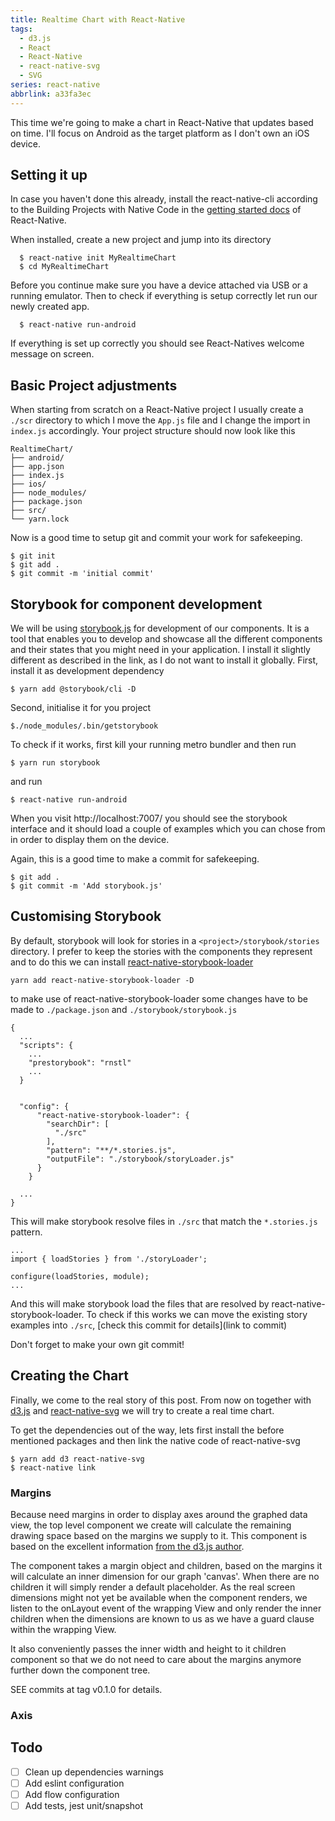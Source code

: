 ```yaml
---
title: Realtime Chart with React-Native
tags:
  - d3.js
  - React
  - React-Native
  - react-native-svg
  - SVG
series: react-native
abbrlink: a33fa3ec
---
```


This time we're going to make a chart in React-Native that updates based on time.
I'll focus on Android as the target platform as I don't own an iOS device.

## Setting it up

In case you haven't done this already, install the react-native-cli according to the Building Projects with Native Code in the [getting started docs](https://facebook.github.io/react-native/docs/getting-started.html) of React-Native.

When installed, create a new project and jump into its directory

```
  $ react-native init MyRealtimeChart
  $ cd MyRealtimeChart
```

Before you continue make sure you have a device attached via USB or a running emulator.
Then to check if everything is setup correctly let run our newly created app.

```
  $ react-native run-android
```

If everything is set up correctly you should see React-Natives welcome message on screen.

## Basic Project adjustments

When starting from scratch on a React-Native project I usually create a `./scr` directory to which I move the `App.js` file and I change the import in `index.js` accordingly. Your project structure should now look like this

```
RealtimeChart/
├── android/
├── app.json
├── index.js
├── ios/
├── node_modules/
├── package.json
├── src/
└── yarn.lock
```

Now is a good time to setup git and commit your work for safekeeping.

```
$ git init
$ git add .
$ git commit -m 'initial commit'
```

## Storybook for component development

We will be using [storybook.js](https://storybook.js.org/) for development of our components.
It is a tool that enables you to develop and showcase all the different components and their states that you might need in your application. I install it slightly different as described in the link, as I do not want to install it globally. First, install it as development dependency

```
$ yarn add @storybook/cli -D
```

Second, initialise it for you project
```
$./node_modules/.bin/getstorybook
```

To check if it works, first kill your running metro bundler and then run
```
$ yarn run storybook
```

and run
```
$ react-native run-android
```

When you visit http://localhost:7007/ you should see the storybook interface and it should load
a couple of examples which you can chose from in order to display them on the device.

Again, this is a good time to make a commit for safekeeping.

```
$ git add .
$ git commit -m 'Add storybook.js'
```

## Customising Storybook

By default, storybook will look for stories in a `<project>/storybook/stories` directory.
I prefer to keep the stories with the components they represent and to do this we can install
[react-native-storybook-loader](https://github.com/elderfo/react-native-storybook-loader)

```
yarn add react-native-storybook-loader -D
```
to make use of react-native-storybook-loader some changes have to be made to
`./package.json` and `./storybook/storybook.js`

```
{
  ...
  "scripts": {
    ...
    "prestorybook": "rnstl"
    ...
  }


  "config": {
      "react-native-storybook-loader": {
        "searchDir": [
          "./src"
        ],
        "pattern": "**/*.stories.js",
        "outputFile": "./storybook/storyLoader.js"
      }
    }

  ...
}
```
This will make storybook resolve files in `./src` that match the `*.stories.js` pattern.

```
...
import { loadStories } from './storyLoader';

configure(loadStories, module);
...
```
And this will make storybook load the files that are resolved by react-native-storybook-loader.
To check if this works we can move the existing story examples into `./src`, [check this commit for details](link to commit)

Don't forget to make your own git commit!

## Creating the Chart

Finally, we come to the real story of this post. From now on together with [d3.js](https://github.com/d3/d3) and [react-native-svg](https://github.com/react-native-community/react-native-svg) we will try to create a real time chart.

To get the dependencies out of the way, lets first install the before mentioned packages and then link the native code of react-native-svg

```
$ yarn add d3 react-native-svg
$ react-native link
```

### Margins

Because need margins in order to display axes around the graphed data view, the top level component we create will calculate the remaining drawing space based on the margins we supply to it. This component
is based on the excellent information [from the d3.js author](https://bl.ocks.org/mbostock/3019563).

The component takes a margin object and children, based on the margins it will calculate an inner dimension for our graph 'canvas'. When there are no children it will simply render a default placeholder.
As the real screen dimensions might not yet be available when the component renders, we listen to the onLayout event of the wrapping View and only render the inner children when the dimensions are known to us as we have a guard clause within the wrapping View.

It also conveniently passes the inner width and height to it children component so that we do not need to care about the margins anymore further down the component tree.

SEE commits at tag v0.1.0 for details.

### Axis




## Todo

- [ ] Clean up dependencies warnings
- [ ] Add eslint configuration
- [ ] Add flow configuration
- [ ] Add tests, jest unit/snapshot
